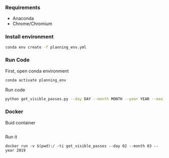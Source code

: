 ### Requirements

- Anaconda
- Chrome/Chromium

### Install environment 
   
   ```sh
conda env create -f planning_env.yml
```
### Run Code
First, open conda environment
   ```sh
conda activate planning_env
```

Run code
   ```sh
python get_visible_passes.py --day DAY --month MONTH --year YEAR --max_mag MAX_MAG --silent_webpage --show_progressbar
```

### Docker

Buid container

   ```docker build -t get_visible_passes . 
   ```
   
Run it

```docker run -v $(pwd):/ -ti get_visible_passes --day 02 --month 03 --year 2019```
